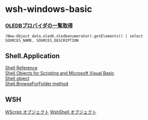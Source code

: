 # wsh-windows-basic

### [OLEDBプロバイダの一覧取得](https://qiita.com/yaju/items/7b0aa9e9f30005f60388)
```
(New-Object data.oledb.oledbenumerator).getElements() | select SOURCES_NAME, SOURCES_DESCRIPTION
```

## Shell.Application

<a href="https://docs.microsoft.com/en-us/windows/desktop/shell/shell-reference-bumper" target="_blank">Shell Reference</a>\
<a href="https://docs.microsoft.com/en-us/windows/desktop/shell/objects" target="_blank">Shell Objects for Scripting and Microsoft Visual Basic</a>\
<a href="https://docs.microsoft.com/en-us/windows/desktop/shell/shell" target="_blank">Shell object</a>\
<a href="https://docs.microsoft.com/en-us/windows/desktop/shell/shell-browseforfolder" target="_blank">Shell.BrowseForFolder method</a>

## WSH

[WScript オブジェクト](https://docs.microsoft.com/ja-jp/previous-versions/windows/scripting/cc364475(v=msdn.10))
[WshShell オブジェクト](https://docs.microsoft.com/ja-jp/previous-versions/windows/scripting/cc364436(v=msdn.10))
